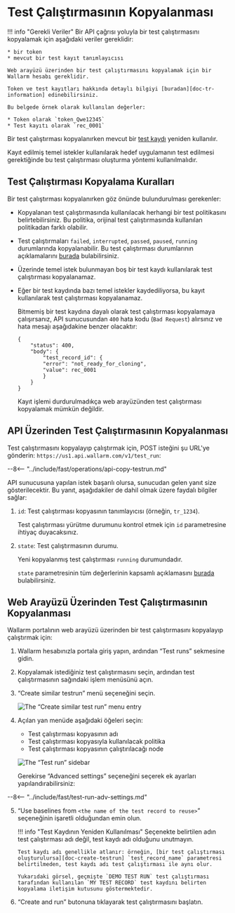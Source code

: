 [doc-tr-information]:   internals.md
[doc-testrecord]:       internals.md#test-record
[doc-state-description]:  check-testrun-status.md

[doc-create-testrun]:       create-testrun.md

[img-similar-tr-item]:              ../../images/fast/operations/common/copy-testrun/create-similar-testrun-item.png
[img-similar-tr-sidebar]:           ../../images/fast/operations/common/copy-testrun/create-similar-testrun-sidebar.png

# Test Çalıştırmasının Kopyalanması

!!! info "Gerekli Veriler"
    Bir API çağrısı yoluyla bir test çalıştırmasını kopyalamak için aşağıdaki veriler gereklidir:
    
    * bir token
    * mevcut bir test kayıt tanımlayıcısı

    Web arayüzü üzerinden bir test çalıştırmasını kopyalamak için bir Wallarm hesabı gereklidir.

    Token ve test kayıtları hakkında detaylı bilgiyi [buradan][doc-tr-information] edinebilirsiniz.
    
    Bu belgede örnek olarak kullanılan değerler:
    
    * Token olarak `token_Qwe12345`
    * Test kayıtı olarak `rec_0001`

Bir test çalıştırması kopyalanırken mevcut bir [test kaydı][doc-testrecord] yeniden kullanılır.

Kayıt edilmiş temel istekler kullanılarak hedef uygulamanın test edilmesi gerektiğinde bu test çalıştırması oluşturma yöntemi kullanılmalıdır.

## Test Çalıştırması Kopyalama Kuralları

Bir test çalıştırması kopyalanırken göz önünde bulundurulması gerekenler:
* Kopyalanan test çalıştırmasında kullanılacak herhangi bir test politikasını belirtebilirsiniz. Bu politika, orijinal test çalıştırmasında kullanılan politikadan farklı olabilir.
* Test çalıştırmaları `failed`, `interrupted`, `passed`, `paused`, `running` durumlarında kopyalanabilir. Bu test çalıştırması durumlarının açıklamalarını [burada][doc-state-description] bulabilirsiniz.
* Üzerinde temel istek bulunmayan boş bir test kaydı kullanılarak test çalıştırması kopyalanamaz.
* Eğer bir test kaydında bazı temel istekler kaydediliyorsa, bu kayıt kullanılarak test çalıştırması kopyalanamaz.
 
    Bitmemiş bir test kaydına dayalı olarak test çalıştırması kopyalamaya çalışırsanız, API sunucusundan `400` hata kodu (`Bad Request`) alırsınız ve hata mesajı aşağıdakine benzer olacaktır:

    ```
    {
        "status": 400,
        "body": {
            "test_record_id": {
            "error": "not_ready_for_cloning",
            "value": rec_0001
            }
        }
    }
    ```
    
    Kayıt işlemi durdurulmadıkça web arayüzünden test çalıştırması kopyalamak mümkün değildir.

## API Üzerinden Test Çalıştırmasının Kopyalanması

Test çalıştırmasını kopyalayıp çalıştırmak için, POST isteğini şu URL'ye gönderin: `https://us1.api.wallarm.com/v1/test_run`:

--8<-- "../include/fast/operations/api-copy-testrun.md"

API sunucusuna yapılan istek başarılı olursa, sunucudan gelen yanıt size gösterilecektir. Bu yanıt, aşağıdakiler de dahil olmak üzere faydalı bilgiler sağlar:

1.  `id`: Test çalıştırması kopyasının tanımlayıcısı (örneğin, `tr_1234`).
    
    Test çalıştırması yürütme durumunu kontrol etmek için `id` parametresine ihtiyaç duyacaksınız.
    
2.  `state`: Test çalıştırmasının durumu.
    
    Yeni kopyalanmış test çalıştırması `running` durumundadır.
    
    `state` parametresinin tüm değerlerinin kapsamlı açıklamasını [burada][doc-state-description] bulabilirsiniz.

## Web Arayüzü Üzerinden Test Çalıştırmasının Kopyalanması    

Wallarm portalının web arayüzü üzerinden bir test çalıştırmasını kopyalayıp çalıştırmak için:
1.  Wallarm hesabınızla portala giriş yapın, ardından “Test runs” sekmesine gidin.
2.  Kopyalamak istediğiniz test çalıştırmasını seçin, ardından test çalıştırmasının sağındaki işlem menüsünü açın.
3.  “Create similar testrun” menü seçeneğini seçin. 

    ![The “Create similar test run” menu entry][img-similar-tr-item]

4.  Açılan yan menüde aşağıdaki öğeleri seçin:
    * Test çalıştırması kopyasının adı
    * Test çalıştırması kopyasıyla kullanılacak politika
    * Test çalıştırması kopyasının çalıştırılacağı node
    
    ![The “Test run” sidebar][img-similar-tr-sidebar]
    
    Gerekirse “Advanced settings” seçeneğini seçerek ek ayarları yapılandırabilirsiniz:
    
--8<-- "../include/fast/test-run-adv-settings.md"
    
5.  “Use baselines from `<the name of the test record to reuse>`” seçeneğinin işaretli olduğundan emin olun.

    !!! info "Test Kaydının Yeniden Kullanılması"
        Seçenekte belirtilen adın test çalıştırması adı değil, test kaydı adı olduğunu unutmayın.
        
        Test kaydı adı genellikle atlanır: örneğin, [bir test çalıştırması oluşturulursa][doc-create-testrun] `test_record_name` parametresi belirtilmeden, test kaydı adı test çalıştırması ile aynı olur.
        
        Yukarıdaki görsel, geçmişte `DEMO TEST RUN` test çalıştırması tarafından kullanılan `MY TEST RECORD` test kaydını belirten kopyalama iletişim kutusunu göstermektedir.

6.  “Create and run” butonuna tıklayarak test çalıştırmasını başlatın.